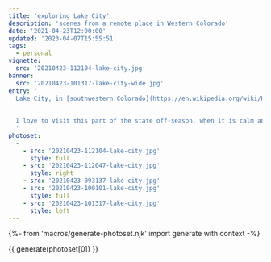 ```yaml
---
title: 'exploring Lake City'
description: 'scenes from a remote place in Western Colorado'
date: '2021-04-23T12:00:00'
updated: '2023-04-07T15:55:51'
tags:
  - personal
vignette: 
  src: '20210423-112104-lake-city.jpg'
banner:
  src: '20210423-101317-lake-city-wide.jpg'
entry: '
  Lake City, in [southwestern Colorado](https://en.wikipedia.org/wiki/Hinsdale_County,_Colorado), is a beautiful place that is among the most remote and least populated locations in the United States.
  
  
  I love to visit this part of the state off-season, when it is calm and snowy.
  '
photoset:
  - 
    - src: '20210423-112104-lake-city.jpg'
      style: full
    - src: '20210423-112047-lake-city.jpg'
      style: right
    - src: '20210423-093137-lake-city.jpg'
    - src: '20210423-100101-lake-city.jpg'
      style: full
    - src: '20210423-101317-lake-city.jpg'
      style: left
---
```


{%- from 'macros/generate-photoset.njk' import generate with context -%}

{{ generate(photoset[0]) }}
